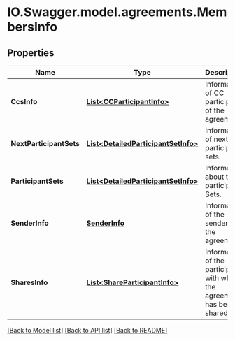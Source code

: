 # IO.Swagger.model.agreements.MembersInfo
## Properties

Name | Type | Description | Notes
------------ | ------------- | ------------- | -------------
**CcsInfo** | [**List&lt;CCParticipantInfo&gt;**](CCParticipantInfo.md) | Information of CC participants of the agreement. | [optional] 
**NextParticipantSets** | [**List&lt;DetailedParticipantSetInfo&gt;**](DetailedParticipantSetInfo.md) | Information of next participant sets. | [optional] 
**ParticipantSets** | [**List&lt;DetailedParticipantSetInfo&gt;**](DetailedParticipantSetInfo.md) | Information about the participant Sets. | [optional] 
**SenderInfo** | [**SenderInfo**](SenderInfo.md) | Information of the sender of the agreement. | [optional] 
**SharesInfo** | [**List&lt;ShareParticipantInfo&gt;**](ShareParticipantInfo.md) | Information of the participants with whom the agreement has been shared. | [optional] 

[[Back to Model list]](../README.md#documentation-for-models) [[Back to API list]](../README.md#documentation-for-api-endpoints) [[Back to README]](../README.md)

